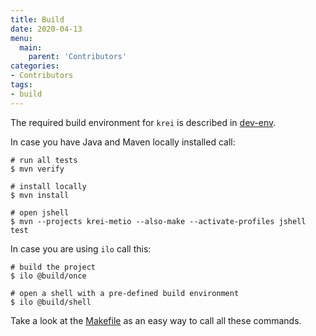 ```yaml
---
title: Build
date: 2020-04-13
menu:
  main:
    parent: 'Contributors'
categories:
- Contributors
tags:
- build
---
```


The required build environment for `krei` is described in [dev-env](../dev-env).

In case you have Java and Maven locally installed call:

```shell script
# run all tests
$ mvn verify

# install locally
$ mvn install

# open jshell
$ mvn --projects krei-metio --also-make --activate-profiles jshell test

```

In case you are using `ilo` call this:

```shell script
# build the project
$ ilo @build/once

# open a shell with a pre-defined build environment
$ ilo @build/shell

```

Take a look at the [Makefile](../makefile) as an easy way to call all these commands.
